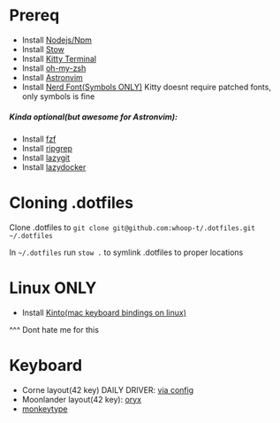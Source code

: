 # Prereq
- Install [Nodejs/Npm](https://nodejs.org/en/download)
- Install [Stow](https://formulae.brew.sh/formula/stow)
- Install [Kitty Terminal](https://sw.kovidgoyal.net/kitty/binary/)
- Install [oh-my-zsh](https://ohmyz.sh/#install)
- Install [Astronvim](https://github.com/AstroNvim/AstroNvim#%EF%B8%8F-installation)
- Install [Nerd Font(Symbols ONLY)](https://www.nerdfonts.com/font-downloads)
Kitty doesnt require patched fonts, only symbols is fine

##### Kinda optional(but awesome for Astronvim):

- Install [fzf](https://github.com/junegunn/fzf)
- Install [ripgrep](https://github.com/BurntSushi/ripgrep)
- Install [lazygit](https://github.com/jesseduffield/lazygit)
- Install [lazydocker](https://github.com/jesseduffield/lazydocker)


# Cloning .dotfiles
Clone .dotfiles to `git clone git@github.com:whoop-t/.dotfiles.git ~/.dotfiles`

In `~/.dotfiles` run `stow .` to symlink .dotfiles to proper locations

# Linux ONLY
- Install [Kinto(mac keyboard bindings on linux)](https://github.com/rbreaves/kinto)

^^^ Dont hate me for this

# Keyboard
- Corne layout(42 key) DAILY DRIVER: [via config](https://github.com/whoop-t/corne_42_key)
- Moonlander layout(42 key): [oryx](https://configure.zsa.io/moonlander/layouts/0p0pw/latest/0)
- [monkeytype](https://monkeytype.com/profile/whoop)

